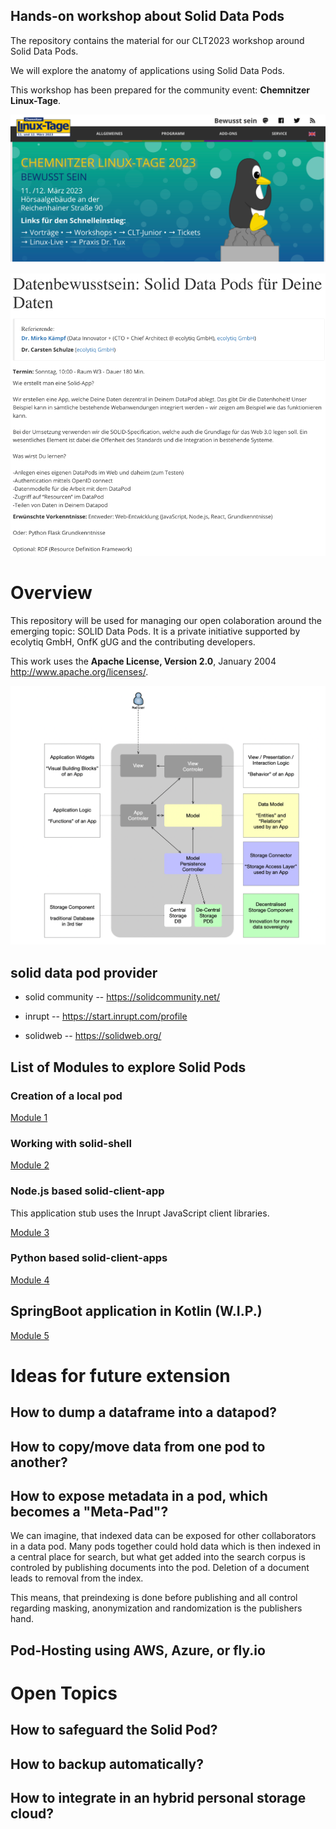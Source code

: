 ## Hands-on workshop about Solid Data Pods

The repository contains the material for our CLT2023 workshop around Solid Data Pods.

We will explore the anatomy of applications using Solid Data Pods.

This workshop has been prepared for the community event: __Chemnitzer Linux-Tage__.

![docs/img.png](docs/img.png)

![docs/intro.png](docs/intro.png)

# Overview 

This repository will be used for managing our open colaboration around the emerging topic: SOLID Data Pods. 
It is a private initiative supported by ecolytiq GmbH, OnfK gUG and the contributing developers.

This work uses the  __Apache License, Version 2.0__, January 2004 http://www.apache.org/licenses/.
 


![docs/image-2023-03-08-14-51-01-190.png](docs/image-2023-03-08-14-51-01-190.png)

## solid data pod provider

- solid community -- https://solidcommunity.net/

- inrupt -- https://start.inrupt.com/profile

- solidweb -- https://solidweb.org/

## List of Modules to explore Solid Pods

### Creation of a local pod
[Module 1](module-1/README.md)

### Working with solid-shell
[Module 2](module-2/README.md)

### Node.js based solid-client-app
This application stub uses the Inrupt JavaScript client libraries.

[Module 3](module-3/README.md)

### Python based solid-client-apps
[Module 4](module-4/README.md)

## SpringBoot application in Kotlin (W.I.P.)
[Module 5](module-5/README.md)

# Ideas for future extension

## How to dump a dataframe into a datapod?

## How to copy/move data from one pod to another?

## How to expose metadata in a pod, which becomes a "Meta-Pad"?
We can imagine, that indexed data can be exposed for other collaborators in a data pod. Many pods together could hold data which is then indexed in a central place for search, but what get added into the search corpus is controled by publishing documents into the pod. Deletion of a document leads to removal from the index. 

This means, that preindexing is done before publishing and all control regarding masking, anonymization and randomization is the publishers hand.

## Pod-Hosting using AWS, Azure, or fly.io

# Open Topics

## How to safeguard the Solid Pod?
## How to backup automatically?
## How to integrate in an hybrid personal storage cloud?

